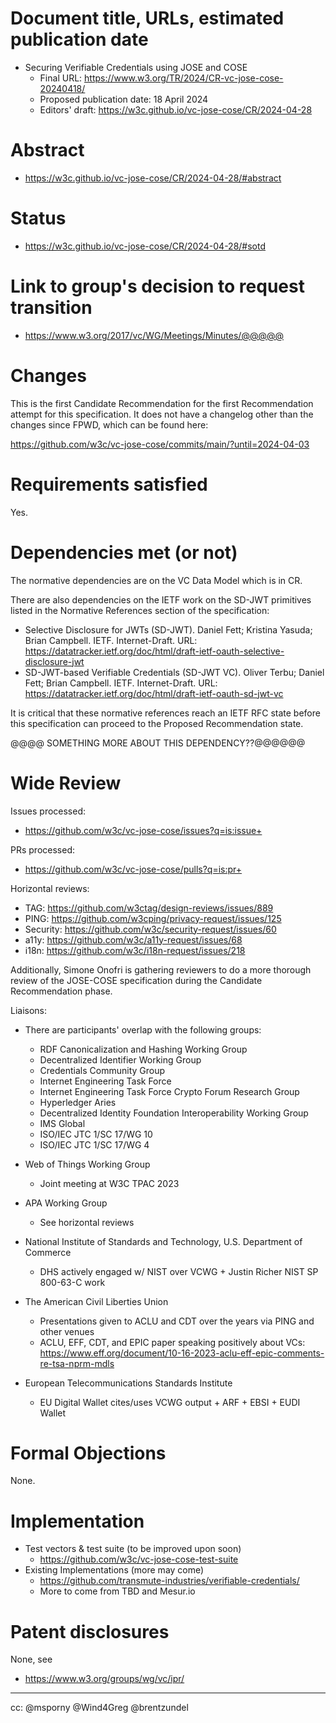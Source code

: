 # Document title, URLs, estimated publication date

- Securing Verifiable Credentials using JOSE and COSE
  - Final URL: https://www.w3.org/TR/2024/CR-vc-jose-cose-20240418/
  - Proposed publication date: 18 April 2024
  - Editors' draft: https://w3c.github.io/vc-jose-cose/CR/2024-04-28

# Abstract

- https://w3c.github.io/vc-jose-cose/CR/2024-04-28/#abstract

# Status

- https://w3c.github.io/vc-jose-cose/CR/2024-04-28/#sotd

# Link to group's decision to request transition

- https://www.w3.org/2017/vc/WG/Meetings/Minutes/@@@@@

# Changes

This is the first Candidate Recommendation for the first Recommendation attempt for this specification. It does not have a changelog other than the changes since FPWD, which can be found here:

https://github.com/w3c/vc-jose-cose/commits/main/?until=2024-04-03

# Requirements satisfied

Yes.

# Dependencies met (or not)

The normative dependencies are on the VC Data Model which is in CR.

There are also dependencies on the IETF work on the SD-JWT primitives listed in the Normative References section of the specification:

* Selective Disclosure for JWTs (SD-JWT). Daniel Fett; Kristina Yasuda; Brian Campbell. IETF. Internet-Draft. URL: https://datatracker.ietf.org/doc/html/draft-ietf-oauth-selective-disclosure-jwt
* SD-JWT-based Verifiable Credentials (SD-JWT VC). Oliver Terbu; Daniel Fett; Brian Campbell. IETF. Internet-Draft. URL: https://datatracker.ietf.org/doc/html/draft-ietf-oauth-sd-jwt-vc

It is critical that these normative references reach an IETF RFC state before this specification can proceed to the Proposed Recommendation state. 

@@@@ SOMETHING MORE ABOUT THIS DEPENDENCY??@@@@@@

# Wide Review

Issues processed:
- https://github.com/w3c/vc-jose-cose/issues?q=is:issue+

PRs processed:
- https://github.com/w3c/vc-jose-cose/pulls?q=is:pr+

Horizontal reviews:
* TAG: https://github.com/w3ctag/design-reviews/issues/889
* PING: https://github.com/w3cping/privacy-request/issues/125
* Security: https://github.com/w3c/security-request/issues/60
* a11y: https://github.com/w3c/a11y-request/issues/68
* i18n: https://github.com/w3c/i18n-request/issues/218

Additionally, Simone Onofri is gathering reviewers to do a more thorough review of the JOSE-COSE specification during the Candidate Recommendation phase.

Liaisons:

* There are participants' overlap with the following groups:

  * RDF Canonicalization and Hashing Working Group
  * Decentralized Identifier Working Group
  * Credentials Community Group
  * Internet Engineering Task Force
  * Internet Engineering Task Force Crypto Forum Research Group
  * Hyperledger Aries
  * Decentralized Identity Foundation Interoperability Working Group
  * IMS Global
  * ISO/IEC JTC 1/SC 17/WG 10
  * ISO/IEC JTC 1/SC 17/WG 4
  
* Web of Things Working Group
  * Joint meeting at W3C TPAC 2023

* APA Working Group
  * See horizontal reviews

* National Institute of Standards and Technology, U.S. Department of Commerce
  * DHS actively engaged w/ NIST over VCWG + Justin Richer NIST SP 800-63-C work

* The American Civil Liberties Union
  * Presentations given to ACLU and CDT over the years via PING and other venues
  * ACLU, EFF, CDT, and EPIC paper speaking positively about VCs:
    https://www.eff.org/document/10-16-2023-aclu-eff-epic-comments-re-tsa-nprm-mdls

* European Telecommunications Standards Institute
  * EU Digital Wallet cites/uses VCWG output + ARF + EBSI + EUDI Wallet

# Formal Objections

None.

# Implementation

* Test vectors & test suite (to be improved upon soon)
  * https://github.com/w3c/vc-jose-cose-test-suite
* Existing Implementations (more may come)
  * https://github.com/transmute-industries/verifiable-credentials/
  * More to come from TBD and Mesur.io

# Patent disclosures

None, see

- https://www.w3.org/groups/wg/vc/ipr/

---

cc: @msporny @Wind4Greg @brentzundel
